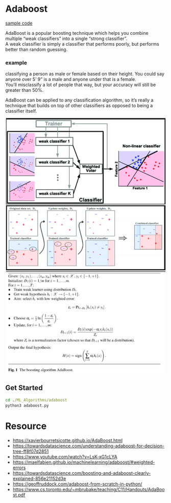 # Adaboost
[sample code](./adaboost.py)

AdaBoost is a popular boosting technique which helps you combine multiple “weak classifiers” into a single “strong classifier”.  
A weak classifier is simply a classifier that performs poorly, but performs better than random guessing.  

### example
classifying a person as male or female based on their height.
You could say anyone over 5’ 9” is a male and anyone under that is a female.  
You’ll misclassify a lot of people that way, but your accuracy will still be greater than 50%.

AdaBoost can be applied to any classification algorithm, so it’s really a technique that builds on top of other classifiers as opposed to being a classifier itself.

<p align="center">
  <img src="./images/1.png" width="500">
  <img src="./images/0.png" width="500">
  <img src="./images/algorithm.png" width="500">
</p>

## Get Started
```cmd
cd ./ML_Algorithms/adaboost
python3 adaboost.py
```

# Resource
- https://xavierbourretsicotte.github.io/AdaBoost.html
- https://towardsdatascience.com/understanding-adaboost-for-decision-tree-ff8f07d2851
- https://www.youtube.com/watch?v=LsK-xG1cLYA
- https://maelfabien.github.io/machinelearning/adaboost/#weighted-errors
- https://towardsdatascience.com/boosting-and-adaboost-clearly-explained-856e21152d3e
- https://geoffruddock.com/adaboost-from-scratch-in-python/
- https://www.cs.toronto.edu/~mbrubake/teaching/C11/Handouts/AdaBoost.pdf